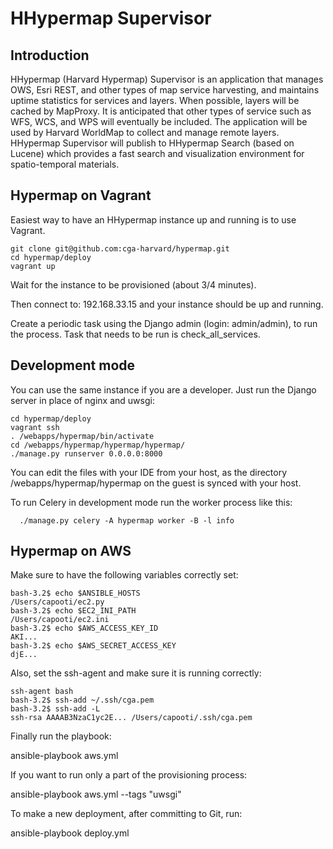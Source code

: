 # HHypermap Supervisor

## Introduction

HHypermap (Harvard Hypermap) Supervisor is an application that manages OWS, Esri REST, and other types of map service harvesting, and maintains uptime statistics for services and layers. When possible, layers will be cached by MapProxy. It is anticipated that other types of service such as WFS, WCS, and WPS will eventually be included. The application will be used by Harvard WorldMap to collect and manage remote layers. HHypermap Supervisor will publish to HHypermap Search (based on Lucene) which provides a fast search and visualization environment for spatio-temporal materials.   

## Hypermap on Vagrant

Easiest way to have an HHypermap instance up and running is to use Vagrant.

```
git clone git@github.com:cga-harvard/hypermap.git
cd hypermap/deploy
vagrant up
```

Wait for the instance to be provisioned (about 3/4 minutes).

Then connect to: 192.168.33.15 and your instance should be up and running.

Create a periodic task using the Django admin (login: admin/admin), to run the
process. Task that needs to be run is check_all_services.

## Development mode

You can use the same instance if you are a developer. Just run the Django
server in place of nginx and uwsgi:

```
cd hypermap/deploy
vagrant ssh
. /webapps/hypermap/bin/activate
cd /webapps/hypermap/hypermap/hypermap/
./manage.py runserver 0.0.0.0:8000
```

You can edit the files with your IDE from your host, as the directory
/webapps/hypermap/hypermap on the guest is synced with your host.

To run Celery in development mode run the worker process like this:

```
  ./manage.py celery -A hypermap worker -B -l info
```

## Hypermap on AWS

Make sure to have the following variables correctly set:

```
bash-3.2$ echo $ANSIBLE_HOSTS
/Users/capooti/ec2.py
bash-3.2$ echo $EC2_INI_PATH
/Users/capooti/ec2.ini
bash-3.2$ echo $AWS_ACCESS_KEY_ID
AKI...
bash-3.2$ echo $AWS_SECRET_ACCESS_KEY
djE...
```

Also, set the ssh-agent and make sure it is running correctly:

```
ssh-agent bash
bash-3.2$ ssh-add ~/.ssh/cga.pem
bash-3.2$ ssh-add -L
ssh-rsa AAAAB3NzaC1yc2E... /Users/capooti/.ssh/cga.pem
```

Finally run the playbook:

ansible-playbook aws.yml

If you want to run only a part of the provisioning process:

ansible-playbook aws.yml --tags "uwsgi"

To make a new deployment, after committing to Git, run:

ansible-playbook deploy.yml
